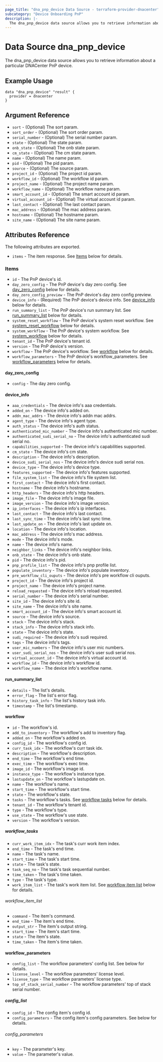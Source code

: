 ```yaml
---
page_title: "dna_pnp_device Data Source - terraform-provider-dnacenter"
subcategory: "Device Onboarding PnP"
description: |-
  The dna_pnp_device data source allows you to retrieve information about a particular DNACenter PnP device.
---
```


# Data Source dna_pnp_device

The dna_pnp_device data source allows you to retrieve information about a particular DNACenter PnP device.

## Example Usage

```hcl
data "dna_pnp_device" "result" {
  provider = dnacenter
}
```

## Argument Reference

- `sort` - (Optional) The sort param.
- `sort_order` - (Optional) The sort order param.
- `serial_number` - (Optional) The serial number param.
- `state` - (Optional) The state param.
- `onb_state` - (Optional) The onb state param.
- `cm_state` - (Optional) The cm state param.
- `name` - (Optional) The name param.
- `pid` - (Optional) The pid param.
- `source` - (Optional) The source param.
- `project_id` - (Optional) The project id param.
- `workflow_id` - (Optional) The workflow id param.
- `project_name` - (Optional) The project name param.
- `workflow_name` - (Optional) The workflow name param.
- `smart_account_id` - (Optional) The smart account id param.
- `virtual_account_id` - (Optional) The virtual account id param.
- `last_contact` - (Optional) The last contact param.
- `mac_address` - (Optional) The mac address param.
- `hostname` - (Optional) The hostname param.
- `site_name` - (Optional) The site name param.

## Attributes Reference

The following attributes are exported.

- `items` - The item response. See [Items](#items) below for details.

### Items

- `id` - The PnP device's id.
- `day_zero_config` - The PnP device's day zero config. See [day_zero_config](#day_zero_config) below for details.
- `day_zero_config_preview` - The PnP device's day zero config preview.
- `device_info` - (Required) The PnP device's device info. See [device_info](#device_info) below for details.
- `run_summary_list` - The PnP device's run summary list. See [run_summary_list](#run_summary_list) below for details.
- `system_reset_workflow` - The PnP device's system reset workflow. See [system_reset_workflow](#workflow) below for details.
- `system_workflow` - The PnP device's system workflow. See [system_workflow](#workflow) below for details.
- `tenant_id` - The PnP device's tenant id.
- `version` - The PnP device's version.
- `workflow` - The PnP device's workflow. See [workflow](#workflow) below for details.
- `workflow_parameters` - The PnP device's workflow_parameters. See [workflow_parameters](#workflow_parameters) below for details.

#### day_zero_config

- `config` - The day zero config.

#### device_info

- `aaa_credentials` - The device info's aaa credentials.
- `added_on` - The device info's added on.
- `addn_mac_addrs` - The device info's addn mac addrs.
- `agent_type` - The device info's agent type.
- `auth_status` - The device info's auth status.
- `authenticated_mic_number` - The device info's authenticated mic number.
- `authenticated_sudi_serial_no` - The device info's authenticated sudi serial no.
- `capabilities_supported` - The device info's capabilities supported.
- `cm_state` - The device info's cm state.
- `description` - The device info's description.
- `device_sudi_serial_nos` - The device info's device sudi serial nos.
- `device_type` - The device info's device type.
- `features_supported` - The device info's features supported.
- `file_system_list` - The device info's file system list.
- `first_contact` - The device info's first contact.
- `hostname` - The device info's hostname.
- `http_headers` - The device info's http headers.
- `image_file` - The device info's image file.
- `image_version` - The device info's image version.
- `ip_interfaces` - The device info's ip interfaces.
- `last_contact` - The device info's last contact.
- `last_sync_time` - The device info's last sync time.
- `last_update_on` - The device info's last update on.
- `location` - The device info's location.
- `mac_address` - The device info's mac address.
- `mode` - The device info's mode.
- `name` - The device info's name.
- `neighbor_links` - The device info's neighbor links.
- `onb_state` - The device info's onb state.
- `pid` - The device info's pid.
- `pnp_profile_list` - The device info's pnp profile list.
- `populate_inventory` - The device info's populate inventory.
- `pre_workflow_cli_ouputs` - The device info's pre workflow cli ouputs.
- `project_id` - The device info's project id.
- `project_name` - The device info's project name.
- `reload_requested` - The device info's reload requested.
- `serial_number` - The device info's serial number.
- `site_id` - The device info's site id.
- `site_name` - The device info's site name.
- `smart_account_id` - The device info's smart account id.
- `source` - The device info's source.
- `stack` - The device info's stack.
- `stack_info` - The device info's stack info.
- `state` - The device info's state.
- `sudi_required` - The device info's sudi required.
- `tags` - The device info's tags.
- `user_mic_numbers` - The device info's user mic numbers.
- `user_sudi_serial_nos` - The device info's user sudi serial nos.
- `virtual_account_id` - The device info's virtual account id.
- `workflow_id` - The device info's workflow id.
- `workflow_name` - The device info's workflow name.

#### run_summary_list

- `details` - The list's details.
- `error_flag` - The list's error flag.
- `history_task_info` - The list's history task info.
- `timestamp` - The list's timestamp.

#### workflow

- `id` - The workflow's id.
- `add_to_inventory` - The workflow's add to inventory flag.
- `added_on` - The workflow's added on.
- `config_id` - The workflow's config id.
- `curr_task_idx` - The workflow's curr task idx.
- `description` - The workflow's description.
- `end_time` - The workflow's end time.
- `exec_time` - The workflow's exec time.
- `image_id` - The workflow's image id.
- `instance_type` - The workflow's instance type.
- `lastupdate_on` - The workflow's lastupdate on.
- `name` - The workflow's name.
- `start_time` - The workflow's start time.
- `state` - The workflow's state.
- `tasks` - The workflow's tasks. See [workflow tasks](#workflow_tasks) below for details.
- `tenant_id` - The workflow's tenant id.
- `type` - The workflow's type.
- `use_state` - The workflow's use state.
- `version` - The workflow's version.

##### workflow_tasks

- `curr_work_item_idx` - The task's curr work item index.
- `end_time` - The task's end time.
- `name` - The task's name.
- `start_time` - The task's start time.
- `state` - The task's state.
- `task_seq_no` - The task's task sequential number.
- `time_taken` - The task's time taken.
- `type` - The task's type.
- `work_item_list` - The task's work item list. See [workflow item list](#workflow_item_list) below for details.

###### workflow_item_list

- `command` - The item's command.
- `end_time` - The item's end time.
- `output_str` - The item's output string.
- `start_time` - The item's start time.
- `state` - The item's state.
- `time_taken` - The item's time taken.

#### workflow_parameters

- `config_list` - The workflow parameters' config list. See below for details.
- `license_level` - The workflow parameters' license level.
- `license_type` - The workflow parameters' license type.
- `top_of_stack_serial_number` - The workflow parameters' top of stack serial number.

##### config_list

- `config_id` - The config item's config id.
- `config_parameters` - The config item's config parameters. See below for details.

###### config_parameters

- `key` - The parameter's key.
- `value` - The parameter's value.
